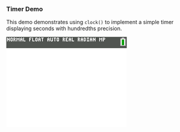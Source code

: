 ### Timer Demo

This demo demonstrates using `clock()` to implement a simple timer
displaying seconds with hundredths precision.

![Screenshot](screenshot.png)
